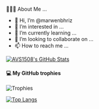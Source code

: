 👨🏻‍💻 About Me ...

- 👋 Hi, I’m @marwenbhriz
- 👀 I’m interested in ...
- 🌱 I’m currently learning ...
- 💞️ I’m looking to collaborate on ...
- 📫 How to reach me ...

[![AVS1508's GitHub Stats](https://github-readme-stats.vercel.app/api?username=marwenbhriz&show_icons=true&theme=react)](https://github.com/marwenbhriz)

<h4> 💻 My GitHub trophies </h4>

![Trophies](https://github-profile-trophy.vercel.app/?username=marwenbhriz)

[![Top Langs](https://github-readme-stats.vercel.app/api/top-langs/?username=marwenbhriz&layout=compact&card_width=445)](https://github.com/marwenbhriz/github-readme-stats)


<!---
marwenbhriz/marwenbhriz is a ✨ special ✨ repository because its `README.md` (this file) appears on your GitHub profile.
You can click the Preview link to take a look at your changes.
--->
